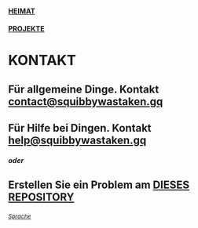 #### [HEIMAT](https://squibbywastaken.gq/de/index.html)
#### [PROJEKTE](https://squibbywastaken.gq/de/projekt.html)
# KONTAKT
## Für allgemeine Dinge. Kontakt contact@squibbywastaken.gq
## Für Hilfe bei Dingen. Kontakt help@squibbywastaken.gq
##### oder
## Erstellen Sie ein Problem am [DIESES REPOSITORY](https://github.com/squibbywastaken/Squibby/issues/new)
###### <sub>[Sprache](https://squibbywastaken.gq/de/sprache.html)